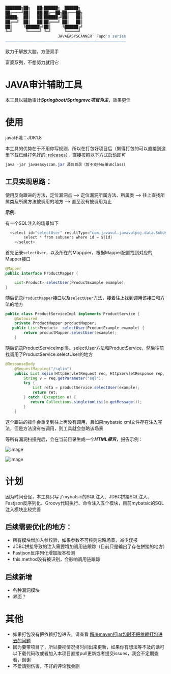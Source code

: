 ```bash
███████╗██╗   ██╗██████╗  ██████╗
██╔════╝██║   ██║██╔══██╗██╔═══██╗
█████╗  ██║   ██║██████╔╝██║   ██║
██╔══╝  ██║   ██║██╔═══╝ ██║   ██║
██║     ╚██████╔╝██║     ╚██████╔╝
╚═╝      ╚═════╝ ╚═╝      ╚═════╝
                       JAVAEASYSCANNER  Fupo's series
—————————————————————————————————————————————————————
```
致力于解放大脑，方便双手

富婆系列，不想努力就用它

# JAVA审计辅助工具
本工具以辅助审计***Springboot/Springmvc项目为主***，效果更佳

# 使用
java环境：JDK1.8

本工具的优势在于不用你写规则，所以在打包好项目后（懒得打包的可以直接到这里下载已经打包好的: [releases](https://github.com/novysodope/javaeasyscan/releases)），直接按照以下方式启动即可
```java
java -jar javaeasyscan.jar 源码目录（暂不支持反编译class）
```

## 工具实现思路：

使用反向跟进的方法，定位漏洞点 ⟶ 定位漏洞所属方法、所属类 ⟶ 往上查找所属类及所属方法被调用的地方 ⟶ 直至没有被调用为止

**示例:**

有一个SQL注入的场景如下
```java
  <select id="selectUser" resultType="com.javavul.javavulpoj.data.SubUsers">
        select * from subusers where id = ${id}
    </select>
```
首先记录`selectUser`，以及所在的Mappper，根据Mapper配置找到对应的Mapper接口
```java
@Mapper
public interface ProductMapper {

    List<Product> selectUser(ProductExample example);
}
```
随后记录`ProductMapper`接口以及`selectUser`方法，接着往上找到调用该接口和方法的地方
```java
public class ProductServiceImpl implements ProductService {
    @Autowired
    private ProductMapper productMapper;
   public List<Product>  selectUser(ProductExample example) {
        return productMapper.selectUser(example);
    }
```
随后记录ProductServiceImpl类、selectUser方法和ProductService，然后往前找调用了ProductService.selectUser的地方
```java
@ResponseBody
    @RequestMapping("/sqlin")
    public List sqlin(HttpServletRequest req, HttpServletResponse rep, ProductExample example) throws IOException {
        String v = req.getParameter("sql");
        try {
            List reta = productService.selectUser(example);
            return ret;
        } catch (Exception e) {
           return Collections.singletonList(e.getMessage());
        }
    }
```
这个跟进的操作会重复到往上再没有调用，且如果mybatsic xml文件存在注入写法，但是方法没有被调用，则工具就会忽略该场景

等所有漏洞扫描完后，会在当前目录生成一个***HTML报告***，报告示例：

![image](https://github.com/novysodope/javaeasyscan/assets/45167857/6e299953-fe42-4aa0-b96d-b0786f638655)

![image](https://github.com/novysodope/javaeasyscan/assets/45167857/71e07f90-44d4-4ea8-9e73-74334d5d379e)

# 计划
因为时间仓促，本工具只写了mybatsic的SQL注入、JDBC拼接SQL注入、Fastjson反序列化、Groovy代码执行、命令注入五个模块，目前mybatsic的SQL注入模块比较完善

## 后续需要优化的地方：
- 所有模块增加入参校验，如果参数不可控则忽略场景，减少误报
- JDBC拼接导致的注入需要增加调用链跟踪（目前只是输出了存在拼接的地方）
- Fastjson反序列化增加版本检测
- this.method没有被识别，会影响调用链跟踪

## 后续新增
- 各种漏洞模块
- 界面？

# 其他
- 如果打包没有把依赖打包进去，请查看 [解决maven打jar包时不把依赖打包进去的问题](https://blog.csdn.net/qq_30786785/article/details/125506886)
- 因为要带项目了，所以要视情况挤时间出来更新，如果你有想法等不及的话可以下载代码改或者加入本项目直接pull更新或者提交issues，我会不定期查看，谢谢
- 不爱请别伤害，不好的评论我会删
